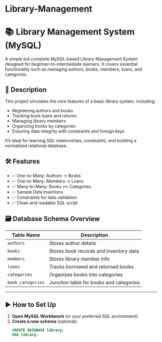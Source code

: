 # Library-Management 
# 📚 Library Management System (MySQL)

A simple but complete MySQL-based Library Management System designed for beginner-to-intermediate learners. It covers essential functionality such as managing authors, books, members, loans, and categories.

## 🧾 Description

This project simulates the core features of a basic library system, including:

- Registering authors and books
- Tracking book loans and returns
- Managing library members
- Organizing books by categories
- Ensuring data integrity with constraints and foreign keys

It’s ideal for learning SQL relationships, constraints, and building a normalized relational database.

## 🛠️ Features

- ✅ One-to-Many: Authors → Books
- ✅ One-to-Many: Members → Loans
- ✅ Many-to-Many: Books ↔ Categories
- ✅ Sample Data Insertions
- ✅ Constraints for data validation
- ✅ Clean and readable SQL script

## 🗃️ Database Schema Overview

| Table Name        | Description                              |
|------------------|------------------------------------------|
| `authors`         | Stores author details                    |
| `books`           | Stores book records and inventory data   |
| `members`         | Stores library member info               |
| `loans`           | Tracks borrowed and returned books       |
| `categories`      | Organizes books into categories          |
| `book_categories` | Junction table for books and categories  |

---

## ▶️ How to Set Up

1. **Open MySQL Workbench** (or your preferred SQL environment).
2. **Create a new schema** (optional):  
   ```sql
   CREATE DATABASE library;
   USE library;
